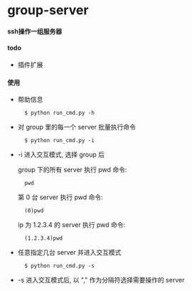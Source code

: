 group-server
==============

#### ssh操作一组服务器

#### todo

* 插件扩展


#### 使用

* 帮助信息

		$ python run_cmd.py -h

* 对 group 里的每一个 server 批量执行命令

		$ python run_cmd.py -i

* -i 进入交互模式, 选择 group 后

	group 下的所有 server 执行 pwd 命令:

		pwd

	第 0 台 server 执行 pwd 命令:

		(0)pwd

	ip 为 1.2.3.4 的 server 执行 pwd 命令:

		(1.2.3.4)pwd

* 任意指定几台 server 并进入交互模式

		$ python run_cmd.py -s

* -s 进入交互模式后, 以 "," 作为分隔符选择需要操作的 server
